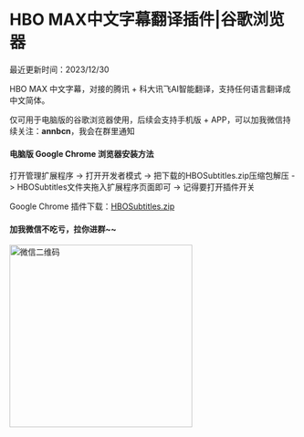 # HBO MAX中文字幕翻译插件|谷歌浏览器

最近更新时间：2023/12/30

HBO MAX 中文字幕，对接的腾讯 + 科大讯飞AI智能翻译，支持任何语言翻译成中文简体。

仅可用于电脑版的谷歌浏览器使用，后续会支持手机版 + APP，可以加我微信持续关注：**annbcn**，我会在群里通知

#### 电脑版 Google Chrome 浏览器安装方法

打开管理扩展程序 -> 打开开发者模式 -> 把下载的HBOSubtitles.zip压缩包解压 -> HBOSubtitles文件夹拖入扩展程序页面即可 -> 记得要打开插件开关

Google Chrome 插件下载：[HBOSubtitles.zip](https://github.com/medunea/HBO-/files/13796104/HBOSubtitles.zip)

#### 加我微信不吃亏，拉你进群~~
<img src="https://github.com/medunea/HBOSubtitles/assets/138159016/aa6c2383-7a92-475e-aee4-9395ce4511bb" alt="微信二维码" width="320"/>
